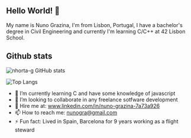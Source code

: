 ## Hello World! 👋

My name is Nuno Grazina, I'm from Lisbon, Portugal, I have a bachelor's degree in Civil Engineering and currently I'm learning C/C++ at 42 Lisbon School.

## Github stats
![nhorta-g GitHub stats](https://github-readme-stats.vercel.app/api?username=nhorta-g&show_icons=true&theme=github_dark)

![Top Langs](https://github-readme-stats.vercel.app/api/top-langs/?username=nhorta-g&layout=compact&theme=github_dark)


- 🌱 I’m currently learning C and have some knowledge of javascript
- 👯 I’m looking to collaborate in any freelance sotfware development
- :handshake:	Hire me at: www.linkedin.com/in/nuno-grazina-7a73a926
- 📫 How to reach me: nunogra@gmail.com
- ⚡ Fun fact: Lived in Spain, Barcelona for 9 years working as a flight steward
